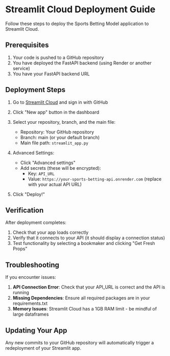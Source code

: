 # Streamlit Cloud Deployment Guide

Follow these steps to deploy the Sports Betting Model application to Streamlit Cloud.

## Prerequisites

1. Your code is pushed to a GitHub repository
2. You have deployed the FastAPI backend (using Render or another service)
3. You have your FastAPI backend URL

## Deployment Steps

1. Go to [Streamlit Cloud](https://streamlit.io/cloud) and sign in with GitHub

2. Click "New app" button in the dashboard

3. Select your repository, branch, and the main file:
   - Repository: Your GitHub repository
   - Branch: main (or your default branch)
   - Main file path: `streamlit_app.py`

4. Advanced Settings:
   - Click "Advanced settings"
   - Add secrets (these will be encrypted):
     - Key: `API_URL`
     - Value: `https://your-sports-betting-api.onrender.com` (replace with your actual API URL)

5. Click "Deploy!"

## Verification

After deployment completes:

1. Check that your app loads correctly
2. Verify that it connects to your API (it should display a connection status)
3. Test functionality by selecting a bookmaker and clicking "Get Fresh Props"

## Troubleshooting

If you encounter issues:

1. **API Connection Error**: Check that your API_URL is correct and the API is running
2. **Missing Dependencies**: Ensure all required packages are in your requirements.txt
3. **Memory Issues**: Streamlit Cloud has a 1GB RAM limit - be mindful of large dataframes

## Updating Your App

Any new commits to your GitHub repository will automatically trigger a redeployment of your Streamlit app. 
